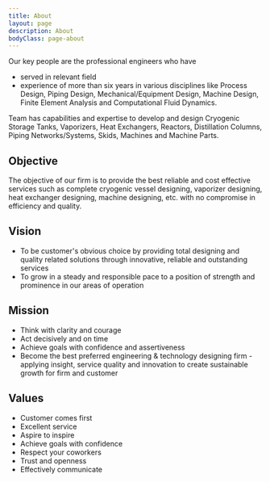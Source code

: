 ```yaml
---
title: About
layout: page
description: About
bodyClass: page-about
---
```


Our key people are the professional engineers who have

- served in relevant field                                       
- experience of more than six years in various disciplines like Process Design, Piping Design, Mechanical/Equipment Design, Machine Design, Finite Element Analysis and Computational Fluid Dynamics.

Team has capabilities and expertise to develop and design Cryogenic Storage Tanks, Vaporizers, Heat Exchangers, Reactors, Distillation Columns, Piping Networks/Systems, Skids, Machines and Machine Parts.

## Objective

The objective of our firm is to provide the best reliable and cost effective services such as complete cryogenic vessel designing, vaporizer designing, heat exchanger designing, machine designing, etc. with no compromise in efficiency and quality.


## Vision

- To be customer's obvious choice by providing total designing and quality related solutions through innovative, reliable  and outstanding services
- To grow in a steady and responsible pace to a position of strength and prominence in our areas of operation

## Mission

- Think with clarity and courage
- Act decisively and on time
- Achieve goals with confidence and assertiveness
- Become the best preferred engineering & technology designing firm - applying insight, service quality and innovation to create sustainable growth for firm and customer

## Values

- Customer comes first
- Excellent service
- Aspire to inspire
- Achieve  goals  with  confidence
- Respect your coworkers
- Trust and openness
- Effectively communicate

